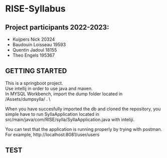 # RISE-Syllabus

## **Project participants 2022-2023:**

- Kuijpers Nick 20324
- Baudouin Loisseau 19593
- Quentin Jadoul 18155
- Theo Engels 195367


## GETTING STARTED
This is a springboot project. \
Use intellij in order to use java and maven. \
In MYSQL Workbench, import the dump folder located in /Assets/dumpsylla/ .  \

When you have succesfully imported the db and cloned the repository, you simple have to run SyllaApplication located in src/main/java/com/RISE/sylla/SyllaApplication.java with inteliji.

You can test that the application is running properly by trying with postman. 
For example, http://localhost:8081/user/users 







## TEST
